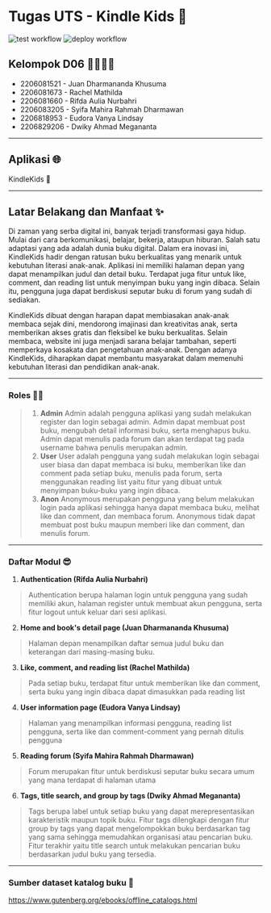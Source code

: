# Tugas UTS - Kindle Kids 📝
![test workflow](https://github.com/D06-PBP-2023-2024/tugas-uts/actions/workflows/django.yml/badge.svg)
![deploy workflow](https://github.com/D06-PBP-2023-2024/tugas-uts/actions/workflows/pbp-deploy.yml/badge.svg)
## Kelompok D06 👨‍👨‍👧‍👧
- 2206081521 - Juan Dharmananda Khusuma
- 2206081673 - Rachel Mathilda
- 2206081660 - Rifda Aulia Nurbahri
- 2206083205 - Syifa Mahira Rahmah Dharmawan
- 2206818953 - Eudora Vanya Lindsay
- 2206829206 - Dwiky Ahmad Megananta

---

## Aplikasi 🌐
KindleKids 📖

---
## Latar Belakang dan Manfaat ✨

Di zaman yang serba digital ini, banyak terjadi transformasi gaya hidup. Mulai dari cara berkomunikasi, belajar, bekerja, ataupun hiburan. Salah satu adaptasi yang ada adalah dunia buku digital. Dalam era inovasi ini, KindleKids hadir dengan ratusan buku berkualitas yang menarik untuk kebutuhan literasi anak-anak. Aplikasi ini memiliki halaman depan yang dapat menampilkan judul dan detail buku. Terdapat juga fitur untuk like, comment, dan reading list untuk menyimpan buku yang ingin dibaca. Selain itu, pengguna juga dapat berdiskusi seputar buku di forum yang sudah di sediakan. 

KindleKids dibuat dengan harapan dapat membiasakan anak-anak membaca sejak dini, mendorong imajinasi dan kreativitas anak, serta memberikan akses gratis dan fleksibel ke buku berkualitas. Selain membaca, website ini juga menjadi sarana belajar tambahan, seperti memperkaya kosakata dan pengetahuan anak-anak. Dengan adanya KindleKids, diharapkan dapat membantu masyarakat dalam memenuhi kebutuhan literasi dan pendidikan anak-anak.

---

### Roles 👷‍♂️
> 1. **Admin**
> Admin adalah pengguna aplikasi yang sudah melakukan register dan login sebagai admin. Admin dapat membuat post buku, mengubah detail informasi buku, serta menghapus buku. Admin dapat menulis pada forum dan akan terdapat tag pada username bahwa penulis merupakan admin.
> 2. **User**
> User adalah pengguna yang sudah melakukan login sebagai user biasa dan dapat membaca isi buku, memberikan like dan comment pada setiap buku, menulis pada forum, serta menggunakan reading list yaitu fitur yang dibuat untuk menyimpan buku-buku yang ingin dibaca.
> 3. **Anon**
> Anonymous merupakan pengguna yang belum melakukan login pada aplikasi sehingga hanya dapat membaca buku, melihat like dan comment, dan membaca forum. Anonymous tidak dapat membuat post buku maupun memberi like dan comment, dan menulis forum.

---

### Daftar Modul 😎
1. **Authentication (Rifda Aulia Nurbahri)**
> Authentication berupa halaman login untuk pengguna yang sudah memiliki akun, halaman register untuk membuat akun pengguna, serta fitur logout untuk keluar dari sesi aplikasi.
2. **Home and book's detail page (Juan Dharmananda Khusuma)**
> Halaman depan menampilkan daftar semua judul buku dan keterangan dari masing-masing buku.
3. **Like, comment, and reading list (Rachel Mathilda)**
> Pada setiap buku, terdapat fitur untuk memberikan like dan comment, serta buku yang ingin dibaca dapat dimasukkan pada reading list
4. **User information page (Eudora Vanya Lindsay)**
> Halaman yang menampilkan informasi pengguna, reading list pengguna, serta like dan comment-comment yang pernah ditulis pengguna
5. **Reading forum (Syifa Mahira Rahmah Dharmawan)**
> Forum merupakan fitur untuk berdiskusi seputar buku secara umum yang mana terdapat di halaman utama
6. **Tags, title search, and group by tags (Dwiky Ahmad Megananta)**
> Tags berupa label untuk setiap buku yang dapat merepresentasikan karakteristik maupun topik buku. Fitur tags dilengkapi dengan fitur group by tags yang dapat mengelompokkan buku berdasarkan tag yang sama sehingga memudahkan organisasi atau pencarian buku. Fitur terakhir yaitu title search untuk melakukan pencarian buku berdasarkan judul buku yang tersedia.

---

### Sumber dataset katalog buku 📄
 https://www.gutenberg.org/ebooks/offline_catalogs.html